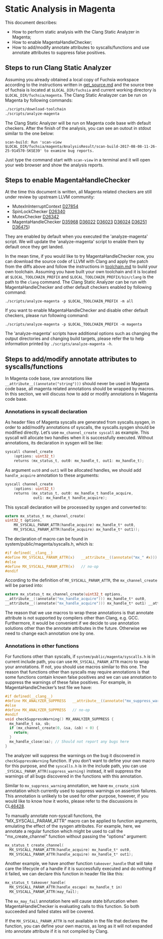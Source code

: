 # Static Analysis in Magenta

This document describes:

* How to perform static analysis with the Clang Static Analyzer in Magenta;
* How to enable MagentaHandleChecker;
* How to add/modify annotate attributes to syscalls/functions and use annotate attributes to suppress false positives.

## Steps to run Clang Static Analyzer

Assuming you already obtained a local copy of Fuchsia workspace according to the instructions written in [get_source.md](https://fuchsia.googlesource.com/docs/+/master/getting_source.md) and the source tree of fuchsia is located at `$LOCAL_DIR/fuchsia` and current working directory is `$LOCAL_DIR/fuchsia/magenta`. The Clang Static Analayzer can be run on Magenta by following commands:

```sh
./scripts/download-toolchain
./scripts/analyze-magenta
```

The Clang Static Analyzer will be run on Magenta code base with default checkers. After the finish of the analysis, you can see an outout in stdout similar to the one below:

```
scan-build: Run 'scan-view $LOCAL_DIR/fuchsia/magenta/AnalysisResult/scan-build-2017-08-08-11-26-25-914570-SKSE39' to examine bug reports.
```

Just type the command start with `scan-view` in a terminal and it will open your web browser and show the analysis reports.

## Steps to enable MagentaHandleChecker

At the time this document is written, all Magenta related checkers are still under review by upstream LLVM community:

 * MutexInInterruptContext [D27854](https://reviews.llvm.org/D27854)
 * SpinLockChecker [D26340](https://reviews.llvm.org/D26340)
 * MutexChecker [D26342](https://reviews.llvm.org/D26342)
 * MagentaHandleChecker [D35968](https://reviews.llvm.org/D35968) [D36022](https://reviews.llvm.org/D36022) [D36023](https://reviews.llvm.org/D36023) [D36024](https://reviews.llvm.org/D36024) [D36251](https://reviews.llvm.org/D36251) [D36475](https://reviews.llvm.org/D36475))

They are enabled by default when you executed the 'analyze-magenta' script. We will update the 'analyze-magenta' script to enable them by default once they get landed.

In the mean time, if you would like to try MagentaHandleChecker now, you can download the source code of LLVM with Clang and apply the patch from the diffs above and follow the instructions in [toolchain.md](https://fuchsia.googlesource.com/docs/+/master/toolchain.md) to build your own toolchain. Assuming you have built your own toolchain and it is located at `$LOCAL_TOOLCHAIN_PREFIX` and `$LOCAL_TOOLCHAIN_PREFIX/bin/clang` is the path to the `clang` command. The Clang Static Analyzer can be run with MagentaHandleChecker and other default checkers enabled by following command:

```
./scripts/analyze-magenta -p $LOCAL_TOOLCHAIN_PREFIX -m all
```

If you want to enable MagentaHandleChecker and disable other default checkers, please run following command:

```
./scripts/analyze-magenta -p $LOCAL_TOOLCHAIN_PREFIX -m magenta
```

The 'analyze-magenta' scripts have additional options such as changing the output directories and changing build targets, please refer the to help information printed by `./scripts/analyze-magenta -h`.

## Steps to add/modify annotate attributes to syscalls/functions

In Magenta code base, raw annotations like `__attribute__((annotate("string")))` should never be used in Magenta code base, all magenta related annotations should be wrapped by macros. In this section, we will discuss how to add or modify annotations in Magenta code base.

### Annotations in syscall declaration

As header files of Magenta syscalls are generated from syscalls.sysgen, in order to add/modify annotations of syscalls, the syscalls.sysgen should be modified directly.
Let’s use `mx_channel_create syscall` as example. This syscall will allocate two handles when it is successfully executed. Without annotations, its declaration in sysgen will be like:

```c
syscall channel_create
    (options: uint32_t)
    returns (mx_status_t, out0: mx_handle_t, out1: mx_handle_t);
```

As argument `out0` and `out1` will be allocated handles, we should add `handle_acquire` annotation to these arguments:

```c
syscall channel_create
    (options: uint32_t)
    returns (mx_status_t, out0: mx_handle_t handle_acquire,
             out1: mx_handle_t handle_acquire);
```

This syscall declaration will be processed by sysgen and converted to:

```c
extern mx_status_t mx_channel_create(
uint32_t options,
    MX_SYSCALL_PARAM_ATTR(handle_acquire) mx_handle_t* out0,
    MX_SYSCALL_PARAM_ATTR(handle_acquire) mx_handle_t* out1));
```

The declaration of macro can be found in system/public/magenta/syscalls.h, which is:

```c
#if defined(__clang__)
#define MX_SYSCALL_PARAM_ATTR(x)   __attribute__((annotate("mx_" #x)))
#else
#define MX_SYSCALL_PARAM_ATTR(x)   // no-op
#endif
```

According to the definition of `MX_SYSCALL_PARAM_ATTR`, the `mx_channel_create` will be parsed into:

```c
extern mx_status_t mx_channel_create(uint32_t options,
__attribute__((annotate("mx_handle_acquire"))) mx_handle_t* out0,
__attribute__((annotate("mx_handle_acquire"))) mx_handle_t* out1) __attribute__((__leaf__));;
```

The reason that we use macros to wrap these annotations is that annotate attribute is not supported by compilers other than Clang, e.g. GCC. Furthermore, it would be convenient if we decide to use annotation solutions other than the annotate attributes in the future. Otherwise we need to change each annotation one by one.

### Annotations in other functions

For functions other than syscalls, if `system/public/magenta/syscalls.h` is in current include path, you can use `MX_SYSCALL_PARAM_ATTR` macro to wrap your annotations. If not, you should use macros similar to this one. The reason that functions other than syscalls may require annotations is that some functions contain known false positives and we can use annotation to suppress the warnings of these false positives. For example, in MagentaHandleChecker’s test file we have:

```c
#if defined(__clang__)
#define MX_ANALYZER_SUPPRESS   __attribute__((annotate("mx_suppress_warning)))
#else
#define MX_ANALYZER_SUPPRESS   // no-op
#endif
void checkSuppressWarning() MX_ANALYZER_SUPPRESS {
  mx_handle_t sa, sb;
  if (mx_channel_create(0, &sa, &sb) < 0) {
    return;
  }
  mx_handle_close(sa); // Should not report any bugs here
}
```

The analyzer will suppress the warnings on the bug it discovered in `checkSuppressWarning` function. If you don’t want to define your own macro for this purpose, and the `syscalls.h` is in the include path, you can use `_SYSCALL_PARAM_ATTR(suppress_warning)` instead, it will suppress the warnings of all bugs discovered in the functions with this annotation.

Similar to `mx_suppress_warning` annotation, we have `mx_create_sink` annotation which currently used to suppress warnings on assertion failures. This annotation is unlikely to be used for other purpose, however, if you would like to know how it works, please refer to the discussions in CL[46428](https://fuchsia-review.googlesource.com/c/46428).

To manually annotate non-syscall functions, the "MX_SYSCALL_PARAM_ATTR" macro can be applied to function arguments, emulating the effect of the sysgen attributes. For example, here, we annotate a regular function which might be used to call the "mx_create_channel" function without passing the "options" argument:

```c
mx_status_t create_channel(
  MX_SYSCALL_PARAM_ATTR(handle_acquire) mx_handle_t* out0,
  MX_SYSCALL_PARAM_ATTR(handle_acquire) mx_handle_t* out1);
```
Another example, we have another function `takeover_handle` that will take care the lifecycle of a handle if it is successfully executed and do nothing if it failed, we can declare this function in header file like this:

```c
mx_status_t takeover_handle(
  MX_SYSCALL_PARAM_ATTR(handle_escape) mx_handle_t in)
  MX_SYSCALL_PARAM_ATTR(may_fail);
```

The `mx_may_fail` annotation here will cause state bifurcation when MagentaHandleChecker is evaluating calls to this function. So both succeeded and failed states will be covered.

If the `MX_SYSCALL_PARAM_ATTR` is not available in the file that declares the function, you can define your own macros, as long as it will not expanded into annotate attribute if it is not compiled by Clang.
